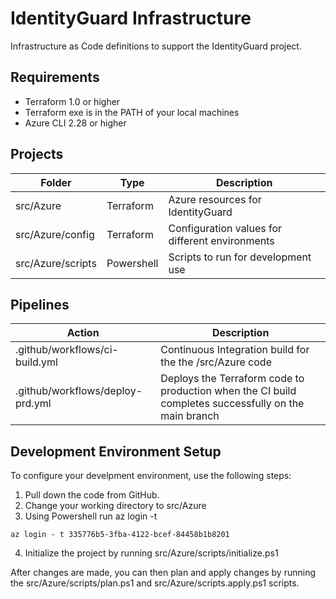 # IdentityGuard Infrastructure
Infrastructure as Code definitions to support the IdentityGuard project.

## Requirements
* Terraform 1.0 or higher
* Terraform exe is in the PATH of your local machines
* Azure CLI 2.28 or higher

## Projects
|Folder|Type|Description|
|---|---|---|
|src/Azure|Terraform|Azure resources for IdentityGuard|
|src/Azure/config|Terraform|Configuration values for different environments|
|src/Azure/scripts|Powershell|Scripts to run for development use|

## Pipelines
|Action|Description|
|---|---|
|.github/workflows/ci-build.yml|Continuous Integration build for the the /src/Azure code|
|.github/workflows/deploy-prd.yml|Deploys the Terraform code to production when the CI build completes successfully on the main branch|

## Development Environment Setup
To configure your develpment environment, use the following steps:
1. Pull down the code from GitHub.
2. Change your working directory to src/Azure
3. Using Powershell run az login -t <tenant id>
```
az login - t 335776b5-3fba-4122-bcef-84458b1b8201
```
4. Initialize the project by running src/Azure/scripts/initialize.ps1

After changes are made, you can then plan and apply changes by running the src/Azure/scripts/plan.ps1 and src/Azure/scripts.apply.ps1 scripts.

